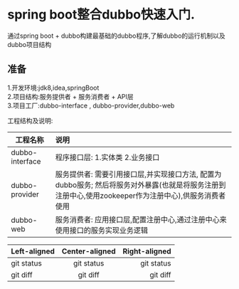 # spring boot整合dubbo快速入门.
通过spring boot + dubbo构建最基础的dubbo程序,了解dubbo的运行机制以及dubbo项目结构

## 准备
1.开发环境:jdk8,idea,springBoot  
2.项目结构:服务提供者 + 服务消费者 + API层  
3.项目工厂:dubbo-interface , dubbo-provider,dubbo-web  


工程结构及说明:

| 工程名称         | 说明                          |
|  ----           | :----                         |
| dubbo-interface | 程序接口层: 1.实体类 2.业务接口 |  
| dubbo-provider  | 服务提供者:  需要引用接口层,并实现接口方法, 配置为dubbo服务;  然后将服务对外暴露(也就是将服务注册到注册中心,使用zookeeper作为注册中心),供服务消费者使用 |
| dubbo-web       | 服务消费者:  应用接口层,配置注册中心,通过注册中心来使用接口的服务实现业务逻辑 | 

| Left-aligned | Center-aligned | Right-aligned |
| :---         |     :---:      |          ---: |
| git status   | git status     | git status    |
| git diff     | git diff       | git diff      |

